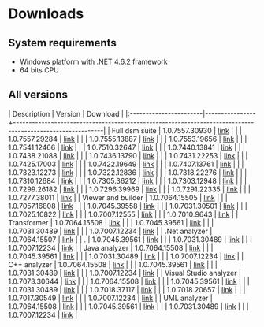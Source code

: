 # Downloads

## System requirements
* Windows platform with .NET 4.6.2 framework
* 64 bits CPU

## All versions

| Description            | Version        | Download                                                                                                 |
|:-----------------------|----------------+----------------------------------------------------------------------------------------------------------|
| Full dsm suite         | 1.0.7557.30930 | [link](https://dsmsuite.github.io/downloads/DsmSuite_1.0.7557.30930.msi)                                 |
|                        | 1.0.7557.29284 | [link](https://dsmsuite.github.io/downloads/DsmSuite_1.0.7557.29284.msi)                                 |
|                        | 1.0.7555.13887 | [link](https://dsmsuite.github.io/downloads/DsmSuite_1.0.7555.13887.msi)                                 |
|                        | 1.0.7553.19656 | [link](https://dsmsuite.github.io/downloads/DsmSuite_1.0.7553.19656.msi)                                 |
|                        | 1.0.7541.12466 | [link](https://dsmsuite.github.io/downloads/DsmSuite_1.0.7541.12466.msi)                                 |
|                        | 1.0.7510.32647 | [link](https://dsmsuite.github.io/downloads/DsmSuite_1.0.7510.32647.msi)                                 |
|                        | 1.0.7440.13841 | [link](https://dsmsuite.github.io/downloads/DsmSuite_1.0.7440.13841.msi)                                 |
|                        | 1.0.7438.21088 | [link](https://dsmsuite.github.io/downloads/DsmSuite_1.0.7438.21088.msi)                                 |
|                        | 1.0.7436.13790 | [link](https://dsmsuite.github.io/downloads/DsmSuite_1.0.7436.13790.msi)                                 |
|                        | 1.0.7431.22253 | [link](https://dsmsuite.github.io/downloads/DsmSuite_1.0.7431.22253.msi)                                 |
|                        | 1.0.7425.17003 | [link](https://dsmsuite.github.io/downloads/DsmSuite_1.0.7425.17003.msi)                                 |
|                        | 1.0.7422.19649 | [link](https://dsmsuite.github.io/downloads/DsmSuite_1.0.7422.19649.msi)                                 |
|                        | 1.0.7407.13761 | [link](https://dsmsuite.github.io/downloads/DsmSuite_1.0.7407.13761.msi)                                 |
|                        | 1.0.7323.12273 | [link](https://dsmsuite.github.io/downloads/DsmSuite_1.0.7323.12273.msi)                                 |
|                        | 1.0.7322.12836 | [link](https://dsmsuite.github.io/downloads/DsmSuite_1.0.7322.12836.msi)                                 |
|                        | 1.0.7318.22276 | [link](https://dsmsuite.github.io/downloads/DsmSuite_1.0.7318.22276.msi)                                 |
|                        | 1.0.7310.12684 | [link](https://dsmsuite.github.io/downloads/DsmSuite_1.0.7310.12684.msi)                                 |
|                        | 1.0.7305.36212 | [link](https://dsmsuite.github.io/downloads/DsmSuite_1.0.7305.36212.msi)                                 | 
|                        | 1.0.7303.12948 | [link](https://dsmsuite.github.io/downloads/DsmSuite_1.0.7303.12948.msi)                                 | 
|                        | 1.0.7299.26182 | [link](https://dsmsuite.github.io/downloads/DsmSuite_1.0.7299.26182.msi)                                 |
|                        | 1.0.7296.39969 | [link](https://dsmsuite.github.io/downloads/DsmSuite_1.0.7296.39969.msi)                                 |
|                        | 1.0.7291.22335 | [link](https://dsmsuite.github.io/downloads/DsmSuite_1.0.7291.22335.msi)                                 |
|                        | 1.0.7277.38011 | [link](https://dsmsuite.github.io/downloads/DsmSuite_1.0.7277.38011.msi)                                 |
| Viewer and builder     | 1.0.7064.15505 | [link](https://dsmsuite.github.io/downloads/DsmSuite.DsmViewer.Installer_1.0.7064.15505.msi)             |
|                        | 1.0.7057.16808 | [link](https://dsmsuite.github.io/downloads/DsmSuite.DsmViewer.Installer_1.0.7057.16808.msi)             |
|                        | 1.0.7045.39558 | [link](https://dsmsuite.github.io/downloads/DsmSuite.DsmViewer.Installer_1.0.7045.39558.msi)             |
|                        | 1.0.7031.30501 | [link](https://dsmsuite.github.io/downloads/DsmSuite.DsmViewer.Installer_1.0.7031.30501.msi)             |
|                        | 1.0.7025.10822 | [link](https://dsmsuite.github.io/downloads/DsmSuite.DsmViewer.Installer_1.0.7025.10822.msi)             |
|                        | 1.0.7007.12555 | [link](https://dsmsuite.github.io/downloads/DsmSuite.DsmViewer.Installer_1.0.7007.12555.msi)             |
|                        | 1.0.7010.9643  | [link](https://dsmsuite.github.io/downloads/DsmSuite.DsmViewer.Installer_1.0.7010.9643.msi)              |
| Transformer            | 1.0.7064.15508 | [link](https://dsmsuite.github.io/downloads/DsmSuite.Transformer.Installer_1.0.7064.15508.msi)           |
|                        | 1.0.7045.39561 | [link](https://dsmsuite.github.io/downloads/DsmSuite.Transformer.Installer_1.0.7045.39561.msi)           |
|                        | 1.0.7031.30489 | [link](https://dsmsuite.github.io/downloads/DsmSuite.Transformer.Installer_1.0.7031.30489.msi)           |
|                        | 1.0.7007.12234 | [link](https://dsmsuite.github.io/downloads/DsmSuite.Transformer.Installer_1.0.7007.12234.msi)           |
| .Net analyzer          | 1.0.7064.15507 | [link](https://dsmsuite.github.io/downloads/DsmSuite.Analyzer.DotNet.Installer_1.0.7064.15507.msi)       |
| .                      | 1.0.7045.39561 | [link](https://dsmsuite.github.io/downloads/DsmSuite.Analyzer.DotNet.Installer_1.0.7045.39561.msi)       |
|                        | 1.0.7031.30489 | [link](https://dsmsuite.github.io/downloads/DsmSuite.Analyzer.DotNet.Installer_1.0.7031.30489.msi)       |
|                        | 1.0.7007.12234 | [link](https://dsmsuite.github.io/downloads/DsmSuite.Analyzer.DotNet.Installer_1.0.7007.12234.msi)       |
| Java analyzer          | 1.0.7064.15508 | [link](https://dsmsuite.github.io/downloads/DsmSuite.Analyzer.Jdeps.Installer_1.0.7064.15508.msi)        |
|                        | 1.0.7045.39561 | [link](https://dsmsuite.github.io/downloads/DsmSuite.Analyzer.Jdeps.Installer_1.0.7045.39561.msi)        |
|                        | 1.0.7031.30489 | [link](https://dsmsuite.github.io/downloads/DsmSuite.Analyzer.Jdeps.Installer_1.0.7031.30489.msi)        |
|                        | 1.0.7007.12234 | [link](https://dsmsuite.github.io/downloads/DsmSuite.Analyzer.Jdeps.Installer_1.0.7007.12234.msi)        |
| C++ analyzer           | 1.0.7064.15508 | [link](https://dsmsuite.github.io/downloads/DsmSuite.Analyzer.Cpp.Installer_1.0.7064.15508.msi)          |
|                        | 1.0.7045.39561 | [link](https://dsmsuite.github.io/downloads/DsmSuite.Analyzer.Cpp.Installer_1.0.7045.39561.msi)          |
|                        | 1.0.7031.30489 | [link](https://dsmsuite.github.io/downloads/DsmSuite.Analyzer.Cpp.Installer_1.0.7031.30489.msi)          |
|                        | 1.0.7007.12234 | [link](https://dsmsuite.github.io/downloads/DsmSuite.Analyzer.Cpp.Installer_1.0.7007.12234.msi)          |
| Visual Studio analyzer | 1.0.7073.30644 | [link](https://dsmsuite.github.io/downloads/DsmSuite.Analyzer.VisualStudio.Installer_1.0.7073.30644.msi) |
|                        | 1.0.7064.15508 | [link](https://dsmsuite.github.io/downloads/DsmSuite.Analyzer.VisualStudio.Installer_1.0.7064.15508.msi) |
|                        | 1.0.7045.39561 | [link](https://dsmsuite.github.io/downloads/DsmSuite.Analyzer.VisualStudio.Installer_1.0.7045.39561.msi) |
|                        | 1.0.7031.30489 | [link](https://dsmsuite.github.io/downloads/DsmSuite.Analyzer.VisualStudio.Installer_1.0.7031.30489.msi) |
|                        | 1.0.7018.37117 | [link](https://dsmsuite.github.io/downloads/DsmSuite.Analyzer.VisualStudio.Installer_1.0.7018.37117.msi) |
|                        | 1.0.7018.20657 | [link](https://dsmsuite.github.io/downloads/DsmSuite.Analyzer.VisualStudio.Installer_1.0.7018.20657.msi) |
|                        | 1.0.7017.30549 | [link](https://dsmsuite.github.io/downloads/DsmSuite.Analyzer.VisualStudio.Installer_1.0.7017.30549.msi) |
|                        | 1.0.7007.12234 | [link](https://dsmsuite.github.io/downloads/DsmSuite.Analyzer.VisualStudio.Installer_1.0.7007.12234.msi) |
| UML analyzer           | 1.0.7064.15508 | [link](https://dsmsuite.github.io/downloads/DsmSuite.Analyzer.Uml.Installer_1.0.7064.15508.msi)          |
|                        | 1.0.7045.39561 | [link](https://dsmsuite.github.io/downloads/DsmSuite.Analyzer.Uml.Installer_1.0.7045.39561.msi)          |
|                        | 1.0.7031.30489 | [link](https://dsmsuite.github.io/downloads/DsmSuite.Analyzer.Uml.Installer_1.0.7031.30489.msi)          |
|                        | 1.0.7007.12234 | [link](https://dsmsuite.github.io/downloads/DsmSuite.Analyzer.Uml.Installer_1.0.7007.12234.msi)          |








